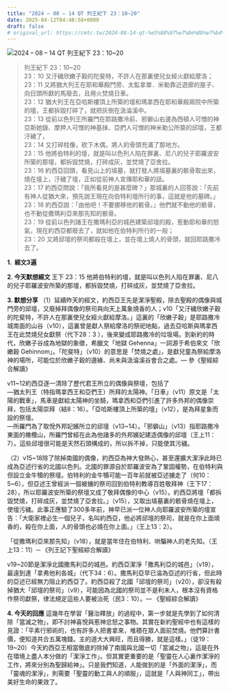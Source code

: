 ```yaml
---
title: "2024 – 08 – 14 QT 列王紀下 23：10~20"
date: 2025-04-12T04:48:58+0800
draft: false
# original_url: https://cmtc.tw/2024-08-14-qt-%e5%88%97%e7%8e%8b%e7%b4%80%e4%b8%8b-23%ef%bc%9a1020
---
```


![2024 – 08 – 14 QT 列王紀下 23：10\~20](/images/qt.jpg  "2024 – 08 – 14 QT 列王紀下 23：10\~20")

> 列王紀下 23：10\~20  
> 23：10 又汙穢欣嫩子穀的陀斐特，不許人在那裏使兒女經火獻給摩洛；  
> 23：11 又將猶大列王在耶和華殿門旁、太監拿單．米勒靠近遊廊的屋子、向日頭所獻的馬廢去，且用火焚燒日車。  
> 23：12 猶大列王在亞哈斯樓頂上所築的壇和瑪拿西在耶和華殿兩院中所築的壇，王都拆毀打碎了，就把灰倒在汲淪溪中。  
> 23：13 從前以色列王所羅門在耶路撒冷前、邪僻山右邊為西頓人可憎的神亞斯她錄、摩押人可憎的神基抹、亞捫人可憎的神米勒公所築的邱壇，王都汙穢了，  
> 23：14 又打碎柱像，砍下木偶，將人的骨頭充滿了那地方。  
> 23：15 他將伯特利的壇，就是叫以色列人陷在罪裏、尼八的兒子耶羅波安所築的那壇，都拆毀焚燒，打碎成灰，並焚燒了亞舍拉。  
> 23：16 約西亞回頭，看見山上的墳墓，就打發人將墳墓裏的骸骨取出來，燒在壇上，汙穢了壇，正如從前神人宣傳耶和華的話。  
> 23：17 約西亞問說：「我所看見的是甚麼碑？」那城裏的人回答說：「先前有神人從猶大來，預先說王現在向伯特利壇所行的事，這就是他的墓碑。」  
> 23：18 約西亞說：「由他吧！不要挪移他的骸骨。」他們就不動他的骸骨，也不動從撒瑪利亞來那先知的骸骨。  
> 23：19 從前以色列諸王在撒瑪利亞的城邑建築邱壇的殿，惹動耶和華的怒氣，現在約西亞都廢去了，就如他在伯特利所行的一般；  
> 23：20 又將邱壇的祭司都殺在壇上，並在壇上燒人的骨頭，就回耶路撒冷去了。

**1.  經文3遍**

**2. 今天默想經文**
王下 23：15 他將伯特利的壇，就是叫以色列人陷在罪裏、尼八的兒子耶羅波安所築的那壇，都拆毀焚燒，打碎成灰，並焚燒了亞舍拉。

**3. 默想分享**
（1）延續昨天的經文，約西亞王先是潔淨聖殿，除去聖殿的偶像與城門旁的邱壇，又廢掉拜偶像的祭司與向天上萬象燒香的人；v10「又汙穢欣嫩子穀的陀斐特，不許人在那裏使兒女經火獻給摩洛。」這裏的「欣嫩子穀」是耶路撒冷城南面的山谷（v10），這裏曾是獻人祭給摩洛的祭祀地點，過去亞哈斯與瑪拿西王在此焚燒兒女獻祭（代下28：3 ），後來變成耶路撒冷的垃圾場。到新約的時代，欣嫩子谷成為地獄的象徵，希臘文「地獄 Gehenna」一詞源于希伯來文「欣嫩穀 Gehinnom」。「陀斐特」（v10）的意思是「焚燒之處」，是獻兒童為祭給摩洛神的場所，可能位於欣嫩子穀的邊緣、尚未與汲淪溪谷會合之處。— 參《聖經綜合解讀》

v11\~12約西亞逐一清除了歷代君王所立的偶像與祭壇，包括了  
—猶太列王（特指瑪拿西王和亞們王）所拜的太陽神。「日車」（v11）原文是「太陽的戰車」，馬車是獻給太陽神的坐騎，瑪拿西和亞們引進了許多外邦的偶像崇拜，包括太陽崇拜（結8：16）。「亞哈斯樓頂上所築的壇」（v12），是為拜星象而設的祭壇。  
—所羅門為了取悅外邦妃嬪所立的邱壇（v13\~14）。「邪僻山」（v13）指耶路撒冷東面的橄欖山，所羅門曾經在此為他諸多的外邦嬪妃建造偶像的邱壇（王上11：7）。這些邱壇很可能是天然石頭構成的，所以拆不掉，只能使其污穢。

（2）v15\~18除了除掉南國的偶像，約西亞為神大發熱心，甚至還擴大潔淨此時已成為亞述行省的北國以色列。北國的罪源自於耶羅波安為了鞏固權勢，在伯特利與但設立金牛犢的祭壇。伯特利的金牛犢可能一百年前就被亞述擄走了（何10：5\~6），但亞述王曾經派一個被擄的祭司回到伯特利教導百姓敬拜神（王下17：28），所以耶羅波安所築的祭壇又成了敬拜偶像的中心（v15）。約西亞將壇「都拆毀焚燒，打碎成灰，並焚燒了亞舍拉。」（v15），又取出墳墓裏的骸骨燒在壇上，使壇污穢。此事正應驗了300多年前，神早已派一位神人向耶羅波安所築的壇宣告：「大衛家裡必生一個兒子，名叫約西亞，他必將邱壇的祭司，就是在你上面燒香的，殺在你上面，人的骨頭也必燒在你上面。」（王上13：2）。

「從撒瑪利亞來那先知」（v18），就是當年住在伯特利、哄騙神人的老先知。（王上13：11）─ 《列王記下聖經綜合解讀》

v19\~20節是潔淨北國撒馬利亞的城邑。約西亞潔淨「撒馬利亞的城邑」（v19），最遠到達「拿弗他利各城」（代下34：6）。撒馬利亞早已淪為亞述的行省，但此時的亞述已經無力阻止約西亞了。約西亞殺了北國「邱壇的祭司」（v20），卻沒有殺掉猶大「邱壇的祭司」（v9），可能因為北國的祭司並不是利未人，根本沒有資格作祭司獻祭，律法規定這些人要被治死（民3：10）。— 《聖經綜合解讀》

**4. 今天的回應**
這幾年在學習「醫治釋放」的過程中，第一步就是先學到了如何清除「當滅之物」，即不討神喜悅與惹神忿怒之事物。其實在新約聖經中也有這樣的見證：「平素行邪術的，也有許多人把書拿來，堆積在眾人面前焚燒。他們算計書價，便知道共合五萬塊錢。主的道大大興旺，而且得勝，就是這樣。」（徒19：19\~20）今天約西亞王相當徹底的除掉了南國與北國一切「當滅之物」，這是在外在環境上盡人本分做的「潔淨工作」。但其實更重要的是「聖靈在人心裏作潔淨的工作，將來分別為聖歸給神」。只是我們知道，人能做到的是「外面的潔淨」，而「靈魂的潔淨」，則需要「聖靈的動工與人的順服」，這就是「人與神同工」，帶出美好生命的果效了。
